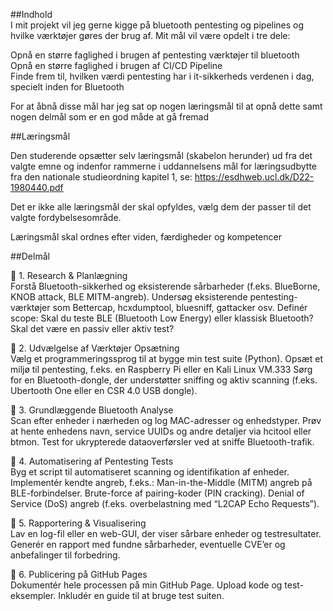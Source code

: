 ##Indhold  
I mit projekt vil jeg gerne kigge på bluetooth pentesting og pipelines og hvilke værktøjer gøres der brug af. Mit mål vil være opdelt i tre dele:

Opnå en større faglighed i brugen af pentesting værktøjer til bluetooth  
Opnå en større faglighed i brugen af CI/CD Pipeline  
Finde frem til, hvilken værdi pentesting har i it-sikkerheds verdenen i dag, specielt inden for Bluetooth  

For at åbnå disse mål har jeg sat op nogen læringsmål til at opnå dette samt nogen delmål som er en god måde at gå fremad  

##Læringsmål

Den studerende opsætter selv læringsmål (skabelon herunder) ud fra det valgte emne og indenfor rammerne i uddannelsens mål for læringsudbytte fra den nationale studieordning kapitel 1, se: https://esdhweb.ucl.dk/D22-1980440.pdf

Det er ikke alle læringsmål der skal opfyldes, vælg dem der passer til det valgte fordybelsesområde.

Læringsmål skal ordnes efter viden, færdigheder og kompetencer

##Delmål

🔹 1. Research & Planlægning  
Forstå Bluetooth-sikkerhed og eksisterende sårbarheder (f.eks. BlueBorne, KNOB attack, BLE MITM-angreb). Undersøg eksisterende pentesting-værktøjer som Bettercap, hcxdumptool, bluesniff, gattacker osv. Definér scope: Skal du teste BLE (Bluetooth Low Energy) eller klassisk Bluetooth? Skal det være en passiv eller aktiv test?  

🔹 2. Udvælgelse af Værktøjer Opsætning   
Vælg et programmeringssprog til at bygge min test suite (Python). Opsæt et miljø til pentesting, f.eks. en Raspberry Pi eller en Kali Linux VM.333 Sørg for en Bluetooth-dongle, der understøtter sniffing og aktiv scanning (f.eks. Ubertooth One eller en CSR 4.0 USB dongle).  

🔹 3. Grundlæggende Bluetooth Analyse  
Scan efter enheder i nærheden og log MAC-adresser og enhedstyper. Prøv at hente enhedens navn, service UUIDs og andre detaljer via hcitool eller btmon. Test for ukrypterede dataoverførsler ved at sniffe Bluetooth-trafik.  

🔹 4. Automatisering af Pentesting Tests  
Byg et script til automatiseret scanning og identifikation af enheder. Implementér kendte angreb, f.eks.: Man-in-the-Middle (MITM) angreb på BLE-forbindelser. Brute-force af pairing-koder (PIN cracking). Denial of Service (DoS) angreb (f.eks. overbelastning med “L2CAP Echo Requests”).  

🔹 5. Rapportering & Visualisering  
Lav en log-fil eller en web-GUI, der viser sårbare enheder og testresultater. Generér en rapport med fundne sårbarheder, eventuelle CVE’er og anbefalinger til forbedring. 

🔹 6. Publicering på GitHub Pages  
Dokumentér hele processen på min GitHub Page. Upload kode og test-eksempler. Inkludér en guide til at bruge test suiten.  
